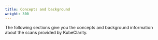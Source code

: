 ```yaml
---
title: Concepts and background
weight: 300
---
```


The following sections give you the concepts and background information about the scans provided by KubeClarity.
